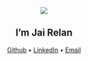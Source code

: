 <p align="center">
	<img src="https://github.com/abhisheknaiidu/abhisheknaiidu/blob/master/code.gif?raw=true" width=“400" height=“200"/>
</p>

<h2 align="center">I’m Jai Relan</h2>
<p align="center">
  <a href="https://github.com/JaiRelan">Github</a> •
  <a href="https://www.linkedin.com/in/jairelan/">LinkedIn</a> •
  <a href=“mailto:jairelan.2005@gmail.com”>Email</a>
</p>